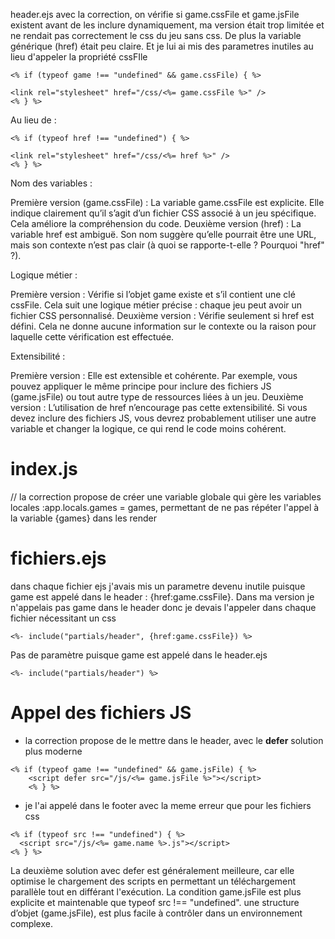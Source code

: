header.ejs
avec la correction, on vérifie si game.cssFile et game.jsFile existent avant de les inclure dynamiquement,
ma version était trop limitée et ne rendait pas correctement le css du jeu sans css.
De plus la variable générique (href) était peu claire. Et je lui ai mis des parametres inutiles au lieu d'appeler la propriété cssFIle

```
<% if (typeof game !== "undefined" && game.cssFile) { %>

<link rel="stylesheet" href="/css/<%= game.cssFile %>" />
<% } %>
```

Au lieu de :

```
<% if (typeof href !== "undefined") { %>

<link rel="stylesheet" href="/css/<%= href %>" />
<% } %>
```

Nom des variables :

Première version (game.cssFile) :
La variable game.cssFile est explicite. Elle indique clairement qu’il s’agit d’un fichier CSS associé à un jeu spécifique. Cela améliore la compréhension du code.
Deuxième version (href) :
La variable href est ambiguë. Son nom suggère qu’elle pourrait être une URL, mais son contexte n’est pas clair (à quoi se rapporte-t-elle ? Pourquoi "href" ?).

Logique métier :

Première version :
Vérifie si l’objet game existe et s’il contient une clé cssFile. Cela suit une logique métier précise : chaque jeu peut avoir un fichier CSS personnalisé.
Deuxième version :
Vérifie seulement si href est défini. Cela ne donne aucune information sur le contexte ou la raison pour laquelle cette vérification est effectuée.

Extensibilité :

Première version :
Elle est extensible et cohérente. Par exemple, vous pouvez appliquer le même principe pour inclure des fichiers JS (game.jsFile) ou tout autre type de ressources liées à un jeu.
Deuxième version :
L’utilisation de href n’encourage pas cette extensibilité. Si vous devez inclure des fichiers JS, vous devrez probablement utiliser une autre variable et changer la logique, ce qui rend le code moins cohérent.

# index.js

// la correction propose de créer une variable globale qui gère les variables locales :app.locals.games = games, permettant de ne pas répéter l'appel à la variable {games} dans les render

# fichiers.ejs

dans chaque fichier ejs j'avais mis un parametre devenu inutile puisque game est appelé dans le header : {href:game.cssFile}. Dans ma version je n'appelais pas game dans le header donc je devais l'appeler dans chaque fichier nécessitant un css

```
<%- include("partials/header", {href:game.cssFile}) %>
```

Pas de paramètre puisque game est appelé dans le header.ejs

```
<%- include("partials/header") %>
```

# Appel des fichiers JS

- la correction propose de le mettre dans le header, avec le **defer** solution plus moderne

```
<% if (typeof game !== "undefined" && game.jsFile) { %>
    <script defer src="/js/<%= game.jsFile %>"></script>
    <% } %>
```

- je l'ai appelé dans le footer avec la meme erreur que pour les fichiers css

```
<% if (typeof src !== "undefined") { %>
  <script src="/js/<%= game.name %>.js"></script>
<% } %>
```

La deuxième solution avec defer est généralement meilleure, car elle optimise le chargement des scripts en permettant un téléchargement parallèle tout en différant l'exécution.
La condition game.jsFile est plus explicite et maintenable que typeof src !== "undefined".
une structure d’objet (game.jsFile), est plus facile à contrôler dans un environnement complexe.
